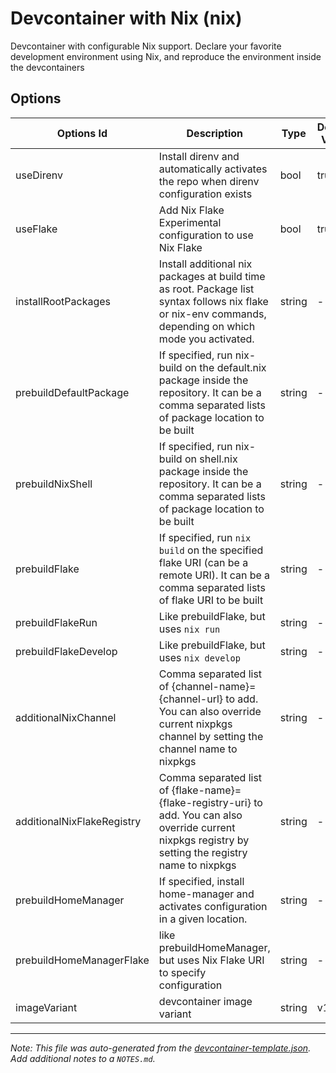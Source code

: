 
# Devcontainer with Nix (nix)

Devcontainer with configurable Nix support. Declare your favorite development environment using Nix, and reproduce the environment inside the devcontainers

## Options

| Options Id | Description | Type | Default Value |
|-----|-----|-----|-----|
| useDirenv | Install direnv and automatically activates the repo when direnv configuration exists | bool | true |
| useFlake | Add Nix Flake Experimental configuration to use Nix Flake | bool | true |
| installRootPackages | Install additional nix packages at build time as root. Package list syntax follows nix flake or nix-env commands, depending on which mode you activated. | string | - |
| prebuildDefaultPackage | If specified, run nix-build on the default.nix package inside the repository. It can be a comma separated lists of package location to be built | string | - |
| prebuildNixShell | If specified, run nix-build on shell.nix package inside the repository. It can be a comma separated lists of package location to be built | string | - |
| prebuildFlake | If specified, run `nix build` on the specified flake URI (can be a remote URI). It can be a comma separated lists of flake URI to be built | string | - |
| prebuildFlakeRun | Like prebuildFlake, but uses `nix run` | string | - |
| prebuildFlakeDevelop | Like prebuildFlake, but uses `nix develop` | string | - |
| additionalNixChannel | Comma separated list of {channel-name}={channel-url} to add. You can also override current nixpkgs channel by setting the channel name to nixpkgs | string | - |
| additionalNixFlakeRegistry | Comma separated list of {flake-name}={flake-registry-uri} to add. You can also override current nixpkgs registry by setting the registry name to nixpkgs | string | - |
| prebuildHomeManager | If specified, install home-manager and activates configuration in a given location. | string | - |
| prebuildHomeManagerFlake | like prebuildHomeManager, but uses Nix Flake URI to specify configuration | string | - |
| imageVariant | devcontainer image variant | string | v1 |



---

_Note: This file was auto-generated from the [devcontainer-template.json](https://github.com/AddG0/devcontainer-nix/blob/main/templates/src/nix/devcontainer-template.json).  Add additional notes to a `NOTES.md`._
